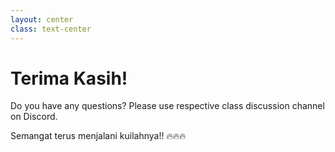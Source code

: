 ```yaml
---
layout: center
class: text-center
---
```


# Terima Kasih!

Do you have any questions?
Please use respective class discussion channel on Discord.

Semangat terus menjalani kuilahnya!! 🔥🔥🔥
